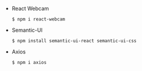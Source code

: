 - React Webcam
    
    `$ npm i react-webcam`

- Semantic-UI
    
    `$ npm install semantic-ui-react semantic-ui-css`

- Axios

    `$ npm i axios`